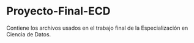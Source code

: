 # Proyecto-Final-ECD
Contiene los archivos usados en el trabajo final de la Especialización en Ciencia de Datos.

